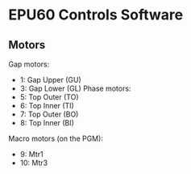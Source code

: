 # EPU60 Controls Software

## Motors
Gap motors:
* 1: Gap Upper (GU)
* 3: Gap Lower (GL)
Phase motors:
* 5: Top Outer (TO)
* 6: Top Inner (TI)
* 7: Top Outer (BO)
* 8: Top Inner (BI)

Macro motors (on the PGM):
* 9: Mtr1
* 10: Mtr3

